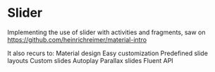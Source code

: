 # Slider
Implementing the use of slider with activities and fragments, saw on https://github.com/heinrichreimer/material-intro

It also recurs to:
Material design
Easy customization
Predefined slide layouts
Custom slides
Autoplay
Parallax slides
Fluent API

